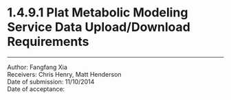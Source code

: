 # 1.4.9.1 Plat Metabolic Modeling Service Data Upload/Download Requirements
------------------------------------------------------------------------------

Author: Fangfang Xia  
Receivers: Chris Henry, Matt Henderson  
Date of submission: 11/10/2014  
Date of acceptance:   



